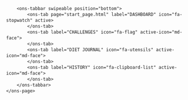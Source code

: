 <!DOCTYPE html>
<html>

<head>
    <link rel="stylesheet" href="styles.css">
    <link rel="stylesheet" href="lib/onsen/css/onsenui.css">
    <link rel="stylesheet" href="lib/onsen/css/onsen-css-components.min.css">
    <script src="https://ajax.googleapis.com/ajax/libs/jquery/3.4.1/jquery.min.js"></script>
    <script src="lib/onsen/js/onsenui.min.js"></script>
    <script src="logging.js"></script>
    <script src="scripts.js"></script>

</head>

<body>

<ons-navigator swipeable id="myNavigator">
    <ons-page id="catalogue-page">

        <ons-tabbar swipeable position="bottom">
            <ons-tab page="start_page.html" label="DASHBOARD" icon="fa-stopwatch" active>
            </ons-tab>
            <ons-tab label="CHALLENGES" icon="fa-flag" active-icon="md-face">
            </ons-tab>
            <ons-tab label="DIET JOURNAL" icon="fa-utensils" active-icon="md-face">
            </ons-tab>
            <ons-tab label="HISTORY" icon="fa-clipboard-list" active-icon="md-face">
            </ons-tab>
        </ons-tabbar>
    </ons-page>
</ons-navigator>

<template id="start_page.html">
    <ons-page id="STARTPAGE">
        <div class="start_title">Healthy365</div>
        <img src="images/beepline.png" style="width: 100%; background-color: transparent;" />
        <div class="center objectives_text" style="background-color: rgba(255, 255, 255, 0.85); margin-top: 10%"></div>
        <div style="text-align: center; margin-top: 20%;">
            <h1 style="text-align: center; color: white;">
                Press Start to Begin Trial
            </h1>
            <p hidden>
                <ons-input id="workerid" modifier="underbar" placeholder="Enter WorkerID" float></ons-input>
            </p>
        </div>
        <p style="margin-top: 30px;">
            <ons-button modifier="large" onclick="startPressed()" style="margin-top: 20%; background-color: #00D8CF; border-radius: 20px;">Start</ons-button>
        </p>
    </ons-page>

</template>

<template id="rewards.html">
    <ons-page id="REWARDS">

        <ons-toolbar>
            <div class="left">
                <ons-back-button></ons-back-button>
            </div>
            <div class="center">REWARDS</div>
            <div class="right">
                <ons-toolbar-button>
                    <ons-icon icon="ion-ios-paperplane-outline"></ons-icon>
                </ons-toolbar-button>
            </div>
        </ons-toolbar>
        <div class="center objectives_text" style="background-color: #FFD8D8;"></div>

        <div id="categories"></div>
        <div id="rewards"></div>

    </ons-page>
</template>

<template id="redeem_voucher.html">
    <ons-page id="REDEEM_VOUCHER">
        
        <ons-toolbar>
            <div class="left">
                <ons-back-button></ons-back-button>
            </div>
            <div class="center">REDEEM VOUCHER</div>
            <div class="right">
                <ons-toolbar-button>
                    <ons-icon icon="ion-ios-paperplane-outline"></ons-icon>
                </ons-toolbar-button>
            </div>
        </ons-toolbar>



        <ons-card class="redeem">
            <div class="center objectives_text" style="background-color: #FFD8D8;"></div>
            <br />
            <div class="title" id="vouchertitle"></div>
            <br />
            <div class="content">
                <span id="denomination" style="display:none"></span>
                <div class="denomination_selector">Select voucher denomination:</div>
                <div class="denomination_selector" id="denominations"></div>
                <br />
                <ons-row>
                    <ons-col class="redeem_content">Quantity</ons-col>
                </ons-row>
                <br />
                <ons-row>
                    <ons-col class="redeem_content">
                        <ons-row>
                            <ons-col>
                                <ons-icon icon="ion-ios-remove-circle-outline" size="25px" id="remove_quantity" style="color: #00D8CF">
                                </ons-icon>
                            </ons-col>
                            <ons-col id="quantity"></ons-col>
                            <ons-col>
                                <ons-icon icon="ion-ios-add-circle-outline" size="25px" id="add_quantity" style="color: #00D8CF"></ons-icon>
                            </ons-col>
                        </ons-row>
                    </ons-col>
                </ons-row>
                <br />
                <ons-list>
                    <ons-list-header>Reward Information</ons-list-header>
                    <ons-list-item>This is sample text</ons-list-item>
                </ons-list>
                <br />
                <ons-button class="redeem_button" modifier="large" onclick="onRedeemPressed(true)"  style="background-color: #00D8CF; border-radius: 20px;">Redeem
                </ons-button>
            </div>
        </ons-card>

    </ons-page>
</template>

<template id="redeem_points.html">
    <ons-page id="REDEEM_POINTS">
        
        <ons-toolbar>
            <div class="left">
                <ons-back-button></ons-back-button>
            </div>
            <div class="center">REDEEM POINTS</div>
            <div class="right">
                <ons-toolbar-button>
                    <ons-icon icon="ion-ios-paperplane-outline"></ons-icon>
                </ons-toolbar-button>
            </div>
        </ons-toolbar>

        <ons-card class="redeem">
            <div class="center objectives_text" style="background-color: #FFD8D8;"></div>
            <br />
            <div class="title" id="vouchertitle"><span class="outlet"></span></div>
            <br />
            <div class="content">
                <p>
                    Slide to select no. of points to redeem:<br />
                    <span id="quantity" style="color: #0476FB; font-size: medium; font-weight: bold;"></span> <span class="outlet"></span> Point(s)<br />
                    <ons-range id="points_slider" style="width: 100%" min="0" max="50" step="1" value="0">
                    </ons-range>
                </p>
                <br />
                <ons-button class="redeem_button" modifier="large" onclick="onRedeemPressed(false)" style="background-color: #00D8CF; border-radius: 20px;">Redeem
                </ons-button>
            </div>
        </ons-card>

    </ons-page>
</template>

<template id="cart.html">
    <ons-page id="CART">
        <ons-toolbar>
            <div class="left">
                <ons-back-button id="cart_back_button"></ons-back-button>
            </div>
            <div class="center">YOUR CART</div>
            <div class="right">
                <ons-toolbar-button>
                    <ons-icon icon="ion-ios-paperplane-outline"></ons-icon>
                </ons-toolbar-button>
            </div>
        </ons-toolbar>

        <ons-list>
            <ons-list-header>Vouchers Selected</ons-list-header>
            <div id="cart_items">
            </div>
        </ons-list>

    </ons-page>

</template>

<template id="correct_end.html">
    <ons-page id="CORRECT_END">

        <div style="text-align: center; margin-top: 20%; margin-left: 8px; margin-right: 8px">
            <h2 style="text-align: center;">
                You've successfully completed the task, thank you!
            </h2>
            <h2 style="text-align: center;">
                DO NOT CLOSE THIS TAB!
            </h2>
            <h1 hidden class="veri_code" id="verification_code">
                HY63F8
            </h1>
        </div>
        <p style="text-align: center; margin-top: 30px; margin-left: 8px; margin-right: 8px">
            Click this link below to return to the survey page!
        </p>
        <p style="margin-top: 30px;">
            <ons-button modifier="large" onclick="goBackToSurvey()" style="margin-top: 20%; background-color: #00D8CF; border-radius: 20px;">Back To Survey</ons-button>
        </p>
    </ons-page>

</template>

</body>

</html>
